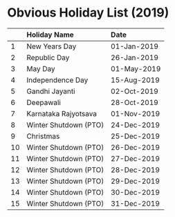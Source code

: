 # Obvious Holiday List \(2019\)

|  | Holiday Name | Date |
| :--- | :--- | :--- |
| 1 | New Years Day | 01-Jan-2019 |
| 2 | Republic Day | 26-Jan-2019 |
| 3 | May Day | 01-May-2019 |
| 4 | Independence Day | 15-Aug-2019 |
| 5 | Gandhi Jayanti | 02-Oct-2019 |
| 6 | Deepawali | 28-Oct-2019 |
| 7 | Karnataka Rajyotsava | 01-Nov-2019 |
| 8 | Winter Shutdown \(PTO\) | 24-Dec-2019 |
| 9 | Christmas | 25-Dec-2019 |
| 10 | Winter Shutdown \(PTO\) | 26-Dec-2019 |
| 11 | Winter Shutdown \(PTO\) | 27-Dec-2019 |
| 12 | Winter Shutdown \(PTO\) | 28-Dec-2019 |
| 13 | Winter Shutdown \(PTO\) | 29-Dec-2019 |
| 14 | Winter Shutdown \(PTO\) | 30-Dec-2019 |
| 15 | Winter Shutdown \(PTO\) | 31-Dec-2019 |

